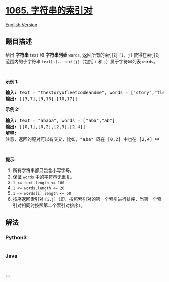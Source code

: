 # [1065. 字符串的索引对](https://leetcode-cn.com/problems/index-pairs-of-a-string)

[English Version](/solution/1000-1099/1065.Index%20Pairs%20of%20a%20String/README_EN.md)

## 题目描述

<!-- 这里写题目描述 -->

<p>给出&nbsp;<strong>字符串 </strong><code>text</code> 和&nbsp;<strong>字符串列表</strong> <code>words</code>, 返回所有的索引对 <code>[i, j]</code> 使得在索引对范围内的子字符串 <code>text[i]...text[j]</code>（包括&nbsp;<code>i</code>&nbsp;和&nbsp;<code>j</code>）属于字符串列表 <code>words</code>。</p>

<p>&nbsp;</p>

<p><strong>示例 1:</strong></p>

<pre><strong>输入: </strong>text = &quot;thestoryofleetcodeandme&quot;, words = [&quot;story&quot;,&quot;fleet&quot;,&quot;leetcode&quot;]
<strong>输出: </strong>[[3,7],[9,13],[10,17]]
</pre>

<p><strong>示例 2:</strong></p>

<pre><strong>输入: </strong>text = &quot;ababa&quot;, words = [&quot;aba&quot;,&quot;ab&quot;]
<strong>输出: </strong>[[0,1],[0,2],[2,3],[2,4]]
<strong>解释: 
</strong>注意，返回的配对可以有交叉，比如，&quot;aba&quot; 既在 [0,2] 中也在 [2,4] 中
</pre>

<p>&nbsp;</p>

<p><strong>提示:</strong></p>

<ol>
	<li>所有字符串都只包含小写字母。</li>
	<li>保证 <code>words</code> 中的字符串无重复。</li>
	<li><code>1 &lt;= text.length &lt;= 100</code></li>
	<li><code>1 &lt;= words.length &lt;= 20</code></li>
	<li><code>1 &lt;= words[i].length &lt;= 50</code></li>
	<li>按序返回索引对 <code>[i,j]</code>（即，按照索引对的第一个索引进行排序，当第一个索引对相同时按照第二个索引对排序）。</li>
</ol>


## 解法

<!-- 这里可写通用的实现逻辑 -->

<!-- tabs:start -->

### **Python3**

<!-- 这里可写当前语言的特殊实现逻辑 -->

```python

```

### **Java**

<!-- 这里可写当前语言的特殊实现逻辑 -->

```java

```

### **...**

```

```

<!-- tabs:end -->
